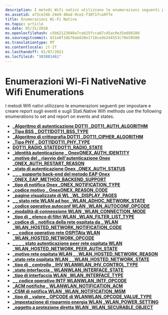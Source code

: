 ```yaml
---
description: I metodi Wifi nativi utilizzano le enumerazioni seguenti per impostare e creare report sugli eventi e sugli Stati.
ms.assetid: a73ce24b-24e9-40ad-9ce2-f3071fca9ffe
title: Enumerazioni Wi-Fi Native
ms.topic: article
ms.date: 05/31/2018
ms.openlocfilehash: c5b62123840a7ceb25fcca67c45ac0e35e688100
ms.sourcegitcommit: 831e8f3db78ab820e1710cede244553c70e50500
ms.translationtype: MT
ms.contentlocale: it-IT
ms.lasthandoff: 01/07/2021
ms.locfileid: "103881461"
---
```

# <a name="native-wifi-enumerations"></a><span data-ttu-id="04592-103">Enumerazioni Wi-Fi Native</span><span class="sxs-lookup"><span data-stu-id="04592-103">Native Wifi Enumerations</span></span>

<span data-ttu-id="04592-104">I metodi Wifi nativi utilizzano le enumerazioni seguenti per impostare e creare report sugli eventi e sugli Stati.</span><span class="sxs-lookup"><span data-stu-id="04592-104">Native Wifi methods use the following enumerations to set and report on events and states.</span></span>

-   [<span data-ttu-id="04592-105">**\_Algoritmo di autenticazione DOT11 \_**</span><span class="sxs-lookup"><span data-stu-id="04592-105">**DOT11\_AUTH\_ALGORITHM**</span></span>](dot11-auth-algorithm.md)
-   [<span data-ttu-id="04592-106">**\_Tipo BSS \_ DOT11**</span><span class="sxs-lookup"><span data-stu-id="04592-106">**DOT11\_BSS\_TYPE**</span></span>](dot11-bss-type.md)
-   [<span data-ttu-id="04592-107">**\_Algoritmo di crittografia DOT11 \_**</span><span class="sxs-lookup"><span data-stu-id="04592-107">**DOT11\_CIPHER\_ALGORITHM**</span></span>](dot11-cipher-algorithm.md)
-   [<span data-ttu-id="04592-108">**\_Tipo PHY \_ DOT11**</span><span class="sxs-lookup"><span data-stu-id="04592-108">**DOT11\_PHY\_TYPE**</span></span>](dot11-phy-type.md)
-   [<span data-ttu-id="04592-109">**DOT11_RADIO_STATE**</span><span class="sxs-lookup"><span data-stu-id="04592-109">**DOT11_RADIO_STATE**</span></span>](/windows/win32/api/wlanapi/ne-wlanapi-dot11_radio_state-r1)
-   [<span data-ttu-id="04592-110">**\_identità autenticazione \_ Onex**</span><span class="sxs-lookup"><span data-stu-id="04592-110">**ONEX\_AUTH\_IDENTITY**</span></span>](/windows/desktop/api/dot1x/ne-dot1x-onex_auth_identity)
-   [<span data-ttu-id="04592-111">**\_motivo del \_ riavvio dell'autenticazione Onex \_**</span><span class="sxs-lookup"><span data-stu-id="04592-111">**ONEX\_AUTH\_RESTART\_REASON**</span></span>](/windows/desktop/api/dot1x/ne-dot1x-onex_auth_restart_reason)
-   [<span data-ttu-id="04592-112">**\_stato di autenticazione Onex \_**</span><span class="sxs-lookup"><span data-stu-id="04592-112">**ONEX\_AUTH\_STATUS**</span></span>](/windows/desktop/api/dot1x/ne-dot1x-onex_auth_status)
-   [<span data-ttu-id="04592-113">**\_ \_ \_ supporto back-end del metodo EAP Onex \_**</span><span class="sxs-lookup"><span data-stu-id="04592-113">**ONEX\_EAP\_METHOD\_BACKEND\_SUPPORT**</span></span>](/windows/desktop/api/dot1x/ne-dot1x-onex_eap_method_backend_support)
-   [<span data-ttu-id="04592-114">**\_tipo di notifica Onex \_**</span><span class="sxs-lookup"><span data-stu-id="04592-114">**ONEX\_NOTIFICATION\_TYPE**</span></span>](/windows/desktop/api/dot1x/ne-dot1x-onex_notification_type)
-   [<span data-ttu-id="04592-115">**\_codice motivo \_ Onex**</span><span class="sxs-lookup"><span data-stu-id="04592-115">**ONEX\_REASON\_CODE**</span></span>](/windows/desktop/api/dot1x/ne-dot1x-onex_reason_code)
-   [<span data-ttu-id="04592-116">**\_pagine visualizzate di WL \_**</span><span class="sxs-lookup"><span data-stu-id="04592-116">**WL\_DISPLAY\_PAGES**</span></span>](/windows/desktop/api/wlanapi/ne-wlanapi-wl_display_pages)
-   [<span data-ttu-id="04592-117">**\_ \_ stato rete WLAN ad hoc \_**</span><span class="sxs-lookup"><span data-stu-id="04592-117">**WLAN\_ADHOC\_NETWORK\_STATE**</span></span>](/windows/win32/api/wlanapi/ne-wlanapi-wlan_adhoc_network_state-r1)
-   [<span data-ttu-id="04592-118">**\_codice operativo autoconf WLAN \_**</span><span class="sxs-lookup"><span data-stu-id="04592-118">**WLAN\_AUTOCONF\_OPCODE**</span></span>](/windows/win32/api/wlanapi/ne-wlanapi-wlan_autoconf_opcode-r1)
-   [<span data-ttu-id="04592-119">**\_modalità di connessione WLAN \_**</span><span class="sxs-lookup"><span data-stu-id="04592-119">**WLAN\_CONNECTION\_MODE**</span></span>](/windows/desktop/api/wlanapi/ne-wlanapi-wlan_connection_mode)
-   [<span data-ttu-id="04592-120">**\_tipo di \_ elenco di filtri WLAN \_**</span><span class="sxs-lookup"><span data-stu-id="04592-120">**WLAN\_FILTER\_LIST\_TYPE**</span></span>](/windows/desktop/api/wlanapi/ne-wlanapi-wlan_filter_list_type)
-   [<span data-ttu-id="04592-121">**\_codice di \_ notifica della rete ospitata da \_ WLAN \_**</span><span class="sxs-lookup"><span data-stu-id="04592-121">**WLAN\_HOSTED\_NETWORK\_NOTIFICATION\_CODE**</span></span>](/windows/desktop/api/Wlanapi/ne-wlanapi-wlan_hosted_network_notification_code)
-   [<span data-ttu-id="04592-122">**\_ \_ codice operativo rete OSPITAta WLAN \_**</span><span class="sxs-lookup"><span data-stu-id="04592-122">**WLAN\_HOSTED\_NETWORK\_OPCODE**</span></span>](/windows/desktop/api/Wlanapi/ne-wlanapi-wlan_hosted_network_opcode)
-   [<span data-ttu-id="04592-123">**\_ \_ \_ \_ stato autenticazione peer rete ospitata WLAN \_**</span><span class="sxs-lookup"><span data-stu-id="04592-123">**WLAN\_HOSTED\_NETWORK\_PEER\_AUTH\_STATE**</span></span>](/windows/desktop/api/Wlanapi/ne-wlanapi-wlan_hosted_network_peer_auth_state)
-   [<span data-ttu-id="04592-124">**\_motivo rete ospitata WLAN \_ \_**</span><span class="sxs-lookup"><span data-stu-id="04592-124">**WLAN\_HOSTED\_NETWORK\_REASON**</span></span>](/windows/desktop/api/Wlanapi/ne-wlanapi-wlan_hosted_network_reason)
-   [<span data-ttu-id="04592-125">**\_stato rete ospitata WLAN \_ \_**</span><span class="sxs-lookup"><span data-stu-id="04592-125">**WLAN\_HOSTED\_NETWORK\_STATE**</span></span>](/windows/desktop/api/Wlanapi/ne-wlanapi-wlan_hosted_network_state)
-   [<span data-ttu-id="04592-126">**\_tipo di \_ controllo \_ IHV WLAN**</span><span class="sxs-lookup"><span data-stu-id="04592-126">**WLAN\_IHV\_CONTROL\_TYPE**</span></span>](/windows/win32/api/wlanapi/ne-wlanapi-wlan_ihv_control_type-r1)
-   [<span data-ttu-id="04592-127">**\_stato interfaccia \_ WLAN**</span><span class="sxs-lookup"><span data-stu-id="04592-127">**WLAN\_INTERFACE\_STATE**</span></span>](/windows/win32/api/wlanapi/ne-wlanapi-wlan_ihv_control_type-r1)
-   [<span data-ttu-id="04592-128">**\_tipo di interfaccia WLAN \_**</span><span class="sxs-lookup"><span data-stu-id="04592-128">**WLAN\_INTERFACE\_TYPE**</span></span>](/windows/desktop/api/wlanapi/ne-wlanapi-wlan_interface_type)
-   [<span data-ttu-id="04592-129">**\_ \_ codice operativo INTF WLAN**</span><span class="sxs-lookup"><span data-stu-id="04592-129">**WLAN\_INTF\_OPCODE**</span></span>](/windows/win32/api/wlanapi/ne-wlanapi-wlan_intf_opcode-r1)
-   [<span data-ttu-id="04592-130">**\_ACM notifiche \_ WLAN**</span><span class="sxs-lookup"><span data-stu-id="04592-130">**WLAN\_NOTIFICATION\_ACM**</span></span>](/windows/win32/api/wlanapi/ne-wlanapi-wlan_notification_acm-r1)
-   [<span data-ttu-id="04592-131">**\_CSM di notifica WLAN \_**</span><span class="sxs-lookup"><span data-stu-id="04592-131">**WLAN\_NOTIFICATION\_MSM**</span></span>](/windows/win32/api/wlanapi/ne-wlanapi-wlan_notification_msm-r1)
-   [<span data-ttu-id="04592-132">**\_tipo di \_ valore \_ OPCODE di WLAN**</span><span class="sxs-lookup"><span data-stu-id="04592-132">**WLAN\_OPCODE\_VALUE\_TYPE**</span></span>](/windows/win32/api/wlanapi/ne-wlanapi-wlan_opcode_value_type-r1)
-   [<span data-ttu-id="04592-133">**\_impostazione di risparmio energia WLAN \_**</span><span class="sxs-lookup"><span data-stu-id="04592-133">**WLAN\_POWER\_SETTING**</span></span>](/windows/win32/api/wlanapi/ne-wlanapi-wlan_power_setting-r1)
-   [<span data-ttu-id="04592-134">**\_oggetto a protezione diretta WLAN \_**</span><span class="sxs-lookup"><span data-stu-id="04592-134">**WLAN\_SECURABLE\_OBJECT**</span></span>](/windows/desktop/api/wlanapi/ne-wlanapi-wlan_securable_object)

 

 




